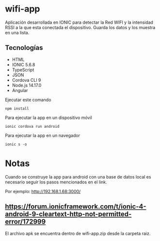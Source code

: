 # wifi-app
 Aplicación desarrollada en IONIC para detectar la Red WIFI y la intensidad RSSI 
 a la que esta conectada el dispositivo.
 Guarda los datos y los muestra en una lista.
 
## Tecnologías
- HTML
- IONIC 5.6.8
- TypeScript
- JSON
- Cordova CLI 9
- Node.js 14.17.0
- Angular



Ejecutar este comando 

```
npm install
```
Para ejecutar la app en un dispositivo móvil
```
ionic cordova run android
```
Para ejecutar la app en un navegador
```
ionic s -o
```

# Notas
Cuando se construye la app para android con una base de datos local es necesario seguir los pasos mencionados en el link.

Por ejemplo: http://192.168.1.68:3000/

## https://forum.ionicframework.com/t/ionic-4-android-9-cleartext-http-not-permitted-error/172999
 
El archivo apk se encuentra dentro de wifi-app.zip desde la carpeta raiz.
 
